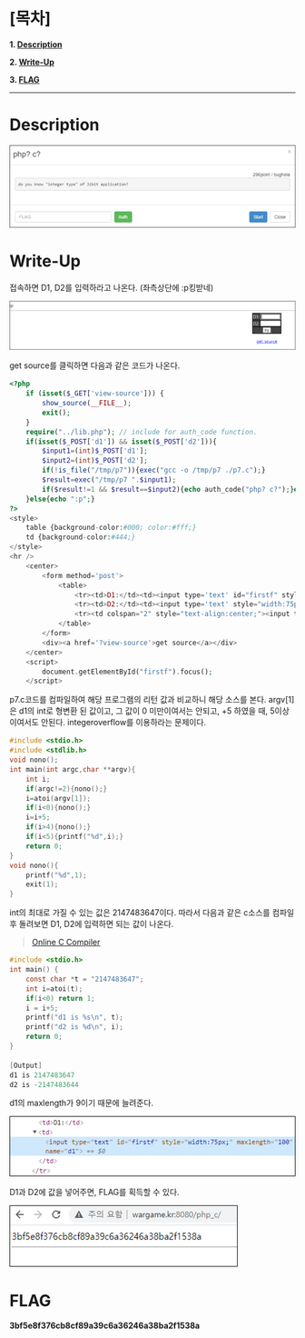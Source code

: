 # [목차]
**1. [Description](#Description)**

**2. [Write-Up](#Write-Up)**

**3. [FLAG](#FLAG)**


***


# **Description**

![](images/2022-01-02-23-06-42.png)

# **Write-Up**

접속하면 D1, D2를 입력하라고 나온다. (좌측상단에 :p킹받네)

![](images/2022-01-02-23-06-59.png)

get source를 클릭하면 다음과 같은 코드가 나온다.

```php
<?php
    if (isset($_GET['view-source'])) {
        show_source(__FILE__);
        exit();
    }
    require("../lib.php"); // include for auth_code function.
    if(isset($_POST['d1']) && isset($_POST['d2'])){
        $input1=(int)$_POST['d1'];
        $input2=(int)$_POST['d2'];
        if(!is_file("/tmp/p7")){exec("gcc -o /tmp/p7 ./p7.c");}
        $result=exec("/tmp/p7 ".$input1);
        if($result!=1 && $result==$input2){echo auth_code("php? c?");}else{echo "try again!";}
    }else{echo ":p";}
?>
<style>
    table {background-color:#000; color:#fff;}
    td {background-color:#444;}
</style>
<hr />
    <center>
        <form method='post'>
            <table>
                <tr><td>D1:</td><td><input type='text' id="firstf" style="width:75px;" maxlength="9" name='d1'></td></tr>
                <tr><td>D2:</td><td><input type='text' style="width:75px;" name='d2'></td></tr>
                <tr><td colspan="2" style="text-align:center;"><input type='submit' value='try'></td></tr>
            </table>
        </form>
        <div><a href='?view-source'>get source</a></div>
    </center>
    <script>
        document.getElementById("firstf").focus();
    </script>
```

p7.c코드를 컴파일하여 해당 프로그램의 리턴 값과 비교하니 해당 소스를 본다. argv[1]은 d1의 int로 형변환 된 값이고, 그 값이 0 미만이여서는 안되고, +5 하였을 때, 5이상이여서도 안된다. integeroverflow를 이용하라는 문제이다.

```c
#include <stdio.h>
#include <stdlib.h>
void nono();
int main(int argc,char **argv){
    int i;
    if(argc!=2){nono();}
    i=atoi(argv[1]);
    if(i<0){nono();}
    i=i+5;
    if(i>4){nono();}
    if(i<5){printf("%d",i);}
    return 0;
}
void nono(){
    printf("%d",1);
    exit(1);
}
```

int의 최대로 가질 수 있는 값은 2147483647이다. 따라서 다음과 같은 c소스를 컴파일 후 돌려보면 D1, D2에 입력하면 되는 값이 나온다.

> [Online C Compiler](https://www.onlinegdb.com/online_c_compiler)

```c
#include <stdio.h>
int main() {
    const char *t = "2147483647";
    int i=atoi(t);
    if(i<0) return 1;
    i = i+5;
    printf("d1 is %s\n", t);
    printf("d2 is %d\n", i);
    return 0;
}

[Output]
d1 is 2147483647
d2 is -2147483644
```

d1의 maxlength가 9이기 때문에 늘려준다.

![](images/2022-01-02-23-10-38.png)

D1과 D2에 값을 넣어주면, FLAG를 획득할 수 있다.

![](images/2022-01-02-23-10-45.png)

# **FLAG**

**3bf5e8f376cb8cf89a39c6a36246a38ba2f1538a**